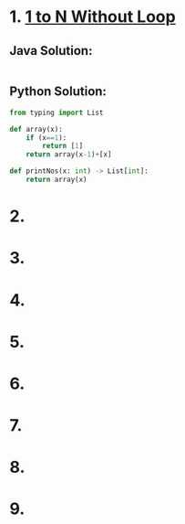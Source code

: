 # 1. [1 to N Without Loop]()

## Java Solution:
```Java
```

## Python Solution:
```Python
from typing import List

def array(x):
    if (x==1):
        return [1]
    return array(x-1)+[x]

def printNos(x: int) -> List[int]: 
    return array(x)
```

# 2. []()


# 3. []()


# 4. []()

# 5. []()


# 6. []()


# 7. []()


# 8. []()


# 9. []()
